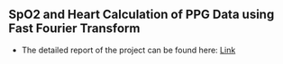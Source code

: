 ## SpO2 and Heart Calculation of PPG Data using Fast Fourier Transform

- The detailed report of the project can be found here: [Link](https://drive.google.com/file/d/1tESQ0_4X3DPUdfaSAX_lUXrQXbm0QRyj/view?usp=sharing) 
